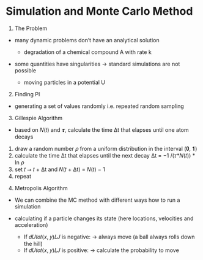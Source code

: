 # Simulation and Monte Carlo Method

1. The Problem

* many dynamic problems don’t have an analytical solution
  - degradation of a chemical compound A with rate k

* some quantities have singularities → standard simulations are not possible
  - moving particles in a potential U

2. Finding PI

* generating a set of values randomly i.e. repeated random sampling

3. Gillespie Algorithm

* based on 𝑁(𝑡) and 𝝉, calculate the time Δt that elapses until one atom decays

1) draw a random number 𝜌 from a uniform distribution in the interval (𝟎, 𝟏)
2) calculate the time Δt that elapses until the next decay
Δt = −1 /(𝜏*𝑁(𝑡)) * ln 𝜌
3) set 𝑡 ⇾ 𝑡 + Δt and 𝑁(𝑡 + Δt) = 𝑁(𝑡) − 1
4) repeat

4. Metropolis Algorithm

* We can combine the MC method with different ways how to run a simulation

* calculating if a particle changes its state (here locations, velocities and acceleration)
  - If 𝑑𝑈𝑡𝑜𝑡(𝑥, 𝑦)𝐿𝐽 is negative: → always move (a ball always rolls down the hill)
  - If 𝑑𝑈𝑡𝑜𝑡(𝑥, 𝑦)𝐿𝐽 is positive: → calculate the probability to move
